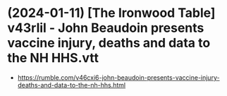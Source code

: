 # (2024-01-11) [The Ironwood Table] v43rlil - John Beaudoin presents vaccine injury, deaths and data to the NH HHS.vtt

- https://rumble.com/v46cxi6-john-beaudoin-presents-vaccine-injury-deaths-and-data-to-the-nh-hhs.html

